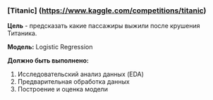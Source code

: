 ### [Titanic] (https://www.kaggle.com/competitions/titanic)

__Цель__ - предсказать какие пассажиры выжили после крушения Титаника.

__Модель:__ Logistic Regression

__Должно быть выполнено:__
1) Исследовательский анализ данных (EDA)
2) Предварительная обработка данных
3) Построение и оценка модели